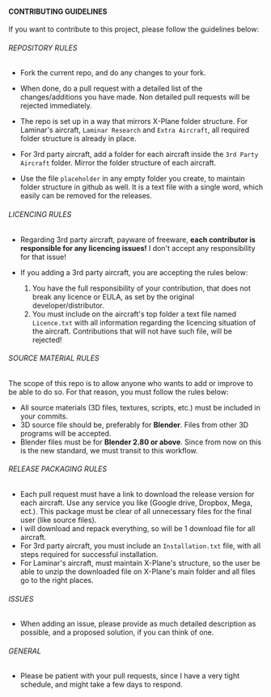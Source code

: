 #### CONTRIBUTING GUIDELINES

If you want to contribute to this project, please follow the guidelines below:

###### REPOSITORY RULES 
* Fork the current repo, and do any changes to your fork.

* When done, do a pull request with a detailed list of the changes/additions you have made. Non detailed pull requests will be rejected immediately.

* The repo is set up in a way that mirrors X-Plane folder structure. For Laminar's aircraft, `Laminar Research` and `Extra Aircraft`, all required folder structure is already in place.

* For 3rd party aircraft, add a folder for each aircraft inside the `3rd Party Aircraft` folder. Mirror the folder structure of each aircraft.

* Use the file `placeholder` in any empty folder you create, to maintain folder structure in github as well. It is a text file with a single word, which easily can be removed for the releases.

###### LICENCING RULES
* Regarding 3rd party aircraft, payware of freeware, **each contributor is responsible for any licencing issues!** I don't accept any responsibility for that issue!

* If you adding a 3rd party aircraft, you are accepting the rules below:
    1. You have the full responsibility of your contribution, that does not break any licence or EULA, as set by the original developer/distributor.
    2. You must include on the aircraft's top folder a text file named `Licence.txt` with all information regarding the licencing situation of the aircraft. Contributions that will not have such file, will be rejected!

###### SOURCE MATERIAL RULES
The scope of this repo is to allow anyone who wants to add or improve to be able to do so. For that reason, you must follow the rules below:
* All source materials (3D files, textures, scripts, etc.) must be included in your commits.
* 3D source file should be, preferably for **Blender**. Files from other 3D programs will be accepted.
* Blender files must be for **Blender 2.80 or above**. Since from now on this is the new standard, we must transit to this workflow.

###### RELEASE PACKAGING RULES
* Each pull request must have a link to download the release version for each aircraft. Use any service you like (Google drive, Dropbox, Mega, ect.). This package must be clear of all unnecessary files for the final user (like source files).
* I will download and repack everything, so will be 1 download file for all aircraft.
* For 3rd party aircraft, you must include an `Installation.txt` file, with all steps required for successful installation.
* For Laminar's aircraft, must maintain X-Plane's structure, so the user be able to unzip the downloaded file on X-Plane's main folder and all files go to the right places.
   
###### ISSUES
* When adding an issue, please provide as much detailed description as possible, and a proposed solution, if you can think of one.
 
   
###### GENERAL
* Please be patient with your pull requests, since I have a very tight schedule, and might take a few days to respond.     